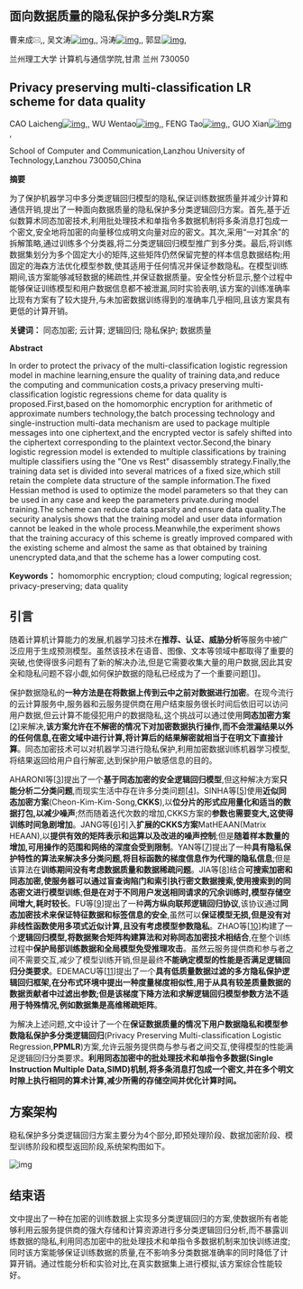 ## 面向数据质量的隐私保护多分类LR方案

曹来成[![img](001.面向数据质量的隐私保护多分类LR方案.assets/REemail.gif)](mailto:caolch@lut.edu.cn),, 吴文涛[![img](https://journal.xidian.edu.cn/xdxb/richhtml/1001-2400/richHtml_jats1_1/images/REemail.gif)](mailto:1951557832@qq.com),, 冯涛[![img](https://journal.xidian.edu.cn/xdxb/richhtml/1001-2400/richHtml_jats1_1/images/REemail.gif)](mailto:fengt@lut.edu.cn),, 郭显[![img](https://journal.xidian.edu.cn/xdxb/richhtml/1001-2400/richHtml_jats1_1/images/REemail.gif)](mailto:iamxg@163.com),

兰州理工大学 计算机与通信学院,甘肃 兰州 730050

## Privacy preserving multi-classification LR scheme for data quality

CAO Laicheng[![img](https://journal.xidian.edu.cn/xdxb/richhtml/1001-2400/richHtml_jats1_1/images/REemail.gif)](mailto:caolch@lut.edu.cn),, WU Wentao[![img](https://journal.xidian.edu.cn/xdxb/richhtml/1001-2400/richHtml_jats1_1/images/REemail.gif)](mailto:1951557832@qq.com),, FENG Tao[![img](https://journal.xidian.edu.cn/xdxb/richhtml/1001-2400/richHtml_jats1_1/images/REemail.gif)](mailto:fengt@lut.edu.cn),, GUO Xian[![img](https://journal.xidian.edu.cn/xdxb/richhtml/1001-2400/richHtml_jats1_1/images/REemail.gif)](mailto:iamxg@163.com),

School of Computer and Communication,Lanzhou University of Technology,Lanzhou 730050,China



**摘要**

为了保护机器学习中多分类逻辑回归模型的隐私,保证训练数据质量并减少计算和通信开销,提出了一种面向数据质量的隐私保护多分类逻辑回归方案。首先,基于近似数算术同态加密技术,利用批处理技术和单指令多数据机制将多条消息打包成一个密文,安全地将加密的向量移位成明文向量对应的密文。其次,采用“一对其余”的拆解策略,通过训练多个分类器,将二分类逻辑回归模型推广到多分类。最后,将训练数据集划分为多个固定大小的矩阵,这些矩阵仍然保留完整的样本信息数据结构;用固定的海森方法优化模型参数,使其适用于任何情况并保证参数隐私。在模型训练期间,该方案能够减轻数据的稀疏性,并保证数据质量。安全性分析显示,整个过程中能够保证训练模型和用户数据信息都不被泄漏,同时实验表明,该方案的训练准确率比现有方案有了较大提升,与未加密数据训练得到的准确率几乎相同,且该方案具有更低的计算开销。

**关键词：** 同态加密; 云计算; 逻辑回归; 隐私保护; 数据质量



**Abstract**

In order to protect the privacy of the multi-classification logistic regression model in machine learning,ensure the quality of training data,and reduce the computing and communication costs,a privacy preserving multi-classification logistic regressions cheme for data quality is proposed.First,based on the homomorphic encryption for arithmetic of approximate numbers technology,the batch processing technology and single-instruction multi-data mechanism are used to package multiple messages into one ciphertext,and the encrypted vector is safely shifted into the ciphertext corresponding to the plaintext vector.Second,the binary logistic regression model is extended to multiple classifications by training multiple classifiers using the "One vs Rest" disassembly strategy.Finally,the training data set is divided into several matrices of a fixed size,which still retain the complete data structure of the sample information.The fixed Hessian method is used to optimize the model parameters so that they can be used in any case and keep the parameters private.during model training.The scheme can reduce data sparsity and ensure data quality.The security analysis shows that the training model and user data information cannot be leaked in the whole process.Meanwhile,the experiment shows that the training accuracy of this scheme is greatly improved compared with the existing scheme and almost the same as that obtained by training unencrypted data,and that the scheme has a lower computing cost.

**Keywords：** homomorphic encryption; cloud computing; logical regression; privacy-preserving; data quality

## 引言

随着计算机计算能力的发展,机器学习技术在**推荐、认证、威胁分析**等服务中被广泛应用于生成预测模型。虽然该技术在语音、图像、文本等领域中都取得了重要的突破,也使得很多问题有了新的解决办法,但是它需要收集大量的用户数据,因此其安全和隐私问题不容小觑,如何保护数据的隐私已经成为了一个重要问题[[1](javascript:;)]。

保护数据隐私的**一种方法是在将数据上传到云中之前对数据进行加密**。在现今流行的云计算服务中,服务器和云服务提供商在用户结束服务很长时间后依旧可以访问用户数据,但云计算不能侵犯用户的数据隐私,这个挑战可以通过使用**同态加密方案**[[2](javascript:;)]来解决,**该方案允许在不解密的情况下对加密数据执行操作,而不会泄漏结果以外的任何信息,在密文域中进行计算,将计算后的结果解密就相当于在明文下直接计算**。同态加密技术可以对机器学习进行隐私保护,利用加密数据训练机器学习模型,将结果返回给用户自行解密,达到保护用户敏感信息的目的。

AHARONI等[[3](javascript:;)]提出了一个**基于同态加密的安全逻辑回归模型**,但这种解决方案**只能分析二分类问题**,而现实生活中存在许多分类问题[[4](javascript:;)]。SINHA等[[5](javascript:;)]使用**近似同态加密方案**(Cheon-Kim-Kim-Song,**CKKS**),以**位分片的形式应用量化和适当的数据打包,以减少噪声**;然而随着迭代次数的增加,CKKS方案的**参数也需要变大,这使得训练时间急剧增加**。JANG等[[6](javascript:;)]引入**扩展的CKKS方案**MatHEAAN(Matrix HEAAN),以**提供有效的矩阵表示和运算以及改进的噪声控制**;但是**随着样本数量的增加,可用操作的范围和网络的深度会受到限制**。YAN等[[7](javascript:;)]提出了一种**具有隐私保护特性的算法来解决多分类问题,将目标函数的梯度信息作为代理的隐私信息**;但是该算法在**训练期间没有考虑数据质量和数据稀疏问题**。JIA等[[8](javascript:;)]结合**可搜索加密和同态加密,使服务器可以通过盲查询陷门和索引执行密文数据搜索,使用搜索到的同态密文进行模型训练**;**但是在对于不同用户发送相同请求的冗余训练时,模型存储空间增大,耗时较长**。FU等[[9](javascript:;)]提出了一种**两方纵向联邦逻辑回归协议**,该协议通过**同态加密技术来保证特征数据和标签信息的安全**,虽然可以**保证模型无损,但是没有对非线性函数使用多项式近似计算,且没有考虑模型参数隐私**。ZHAO等[[10](javascript:;)]构建了一个**逻辑回归模型,将数据聚合矩阵构建算法和对称同态加密技术相结合**,在整个训练过程中**保护局部训练数据和全局模型免受推理攻击**。虽然云服务提供商和参与者之间不需要交互,减少了模型训练开销,但是最终**不能确定模型的性能是否满足逻辑回归分类要求**。EDEMACU等[[11](javascript:;)]提出了一个**具有低质量数据过滤的多方隐私保护逻辑回归框架,在分布式环境中提出一种度量梯度相似性,用于从具有较差质量数据的数据贡献者中过滤出参数;但是该梯度下降方法和求解逻辑回归模型参数方法不适用于特殊情况,例如数据集是高维稀疏矩阵**。

为解决上述问题,文中设计了一个在**保证数据质量的情况下用户数据隐私和模型参数隐私保护多分类逻辑回归**(Privacy Preserving Multi-classification Logistic Regression,**PPMLR**)方案,允许云服务提供商与参与者之间交互,使得模型的性能满足逻辑回归分类要求。**利用同态加密中的批处理技术和单指令多数据(Single Instruction Multiple Data,SIMD)机制,将多条消息打包成一个密文,并在多个明文时隙上执行相同的算术计算,减少所需的存储空间并优化计算时间。**



## 方案架构

稳私保护多分类逻辑回归方案主要分为4个部分,即预处理阶段、数据加密阶段、模型训练阶段和模型返回阶段,系统架构图如下。

![img](https://s-dehua.github.io/assets/001.面向数据质量的隐私保护多分类LR方案.assets/image-20231128141344490.png)

## 结束语

文中提出了一种在加密的训练数据上实现多分类逻辑回归的方案,使数据所有者能够利用云服务提供商的强大存储和计算资源进行多分类逻辑回归分析,而不暴露训练数据的隐私,利用同态加密中的批处理技术和单指令多数据机制来加快训练进度;同时该方案能够保证训练数据的质量,在不影响多分类数据准确率的同时降低了计算开销。通过性能分析和实验对比,在真实数据集上进行模拟,该方案综合性能较好。